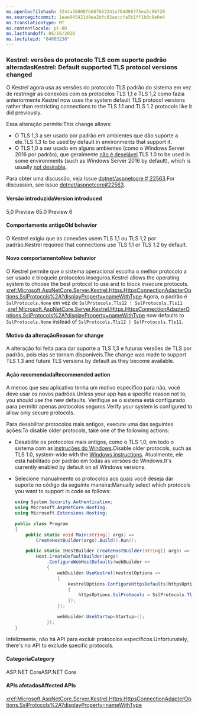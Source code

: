 ```yaml
---
ms.openlocfilehash: 3244a36808fb687663241e704d08775ea5c96720
ms.sourcegitcommit: 1eae045421d9ea2bfc82aaccfa5b1ff1b8c9e0e4
ms.translationtype: MT
ms.contentlocale: pt-BR
ms.lasthandoff: 06/16/2020
ms.locfileid: "84803238"
---
```

### <a name="kestrel-default-supported-tls-protocol-versions-changed"></a><span data-ttu-id="af5c0-101">Kestrel: versões do protocolo TLS com suporte padrão alteradas</span><span class="sxs-lookup"><span data-stu-id="af5c0-101">Kestrel: Default supported TLS protocol versions changed</span></span>

<span data-ttu-id="af5c0-102">O Kestrel agora usa as versões do protocolo TLS padrão do sistema em vez de restringir as conexões com os protocolos TLS 1,1 e TLS 1,2 como fazia anteriormente.</span><span class="sxs-lookup"><span data-stu-id="af5c0-102">Kestrel now uses the system default TLS protocol versions rather than restricting connections to the TLS 1.1 and TLS 1.2 protocols like it did previously.</span></span>

<span data-ttu-id="af5c0-103">Essa alteração permite:</span><span class="sxs-lookup"><span data-stu-id="af5c0-103">This change allows:</span></span>

* <span data-ttu-id="af5c0-104">O TLS 1,3 a ser usado por padrão em ambientes que dão suporte a ele.</span><span class="sxs-lookup"><span data-stu-id="af5c0-104">TLS 1.3 to be used by default in environments that support it.</span></span>
* <span data-ttu-id="af5c0-105">O TLS 1,0 a ser usado em alguns ambientes (como o Windows Server 2016 por padrão), que geralmente [não é desejável](/security/engineering/solving-tls1-problem).</span><span class="sxs-lookup"><span data-stu-id="af5c0-105">TLS 1.0 to be used in some environments (such as Windows Server 2016 by default), which is usually [not desirable](/security/engineering/solving-tls1-problem).</span></span>

<span data-ttu-id="af5c0-106">Para obter uma discussão, veja Issue [dotnet/aspnetcore # 22563](https://github.com/dotnet/aspnetcore/issues/22563).</span><span class="sxs-lookup"><span data-stu-id="af5c0-106">For discussion, see issue [dotnet/aspnetcore#22563](https://github.com/dotnet/aspnetcore/issues/22563).</span></span>

#### <a name="version-introduced"></a><span data-ttu-id="af5c0-107">Versão introduzida</span><span class="sxs-lookup"><span data-stu-id="af5c0-107">Version introduced</span></span>

<span data-ttu-id="af5c0-108">5,0 Preview 6</span><span class="sxs-lookup"><span data-stu-id="af5c0-108">5.0 Preview 6</span></span>

#### <a name="old-behavior"></a><span data-ttu-id="af5c0-109">Comportamento antigo</span><span class="sxs-lookup"><span data-stu-id="af5c0-109">Old behavior</span></span>

<span data-ttu-id="af5c0-110">O Kestrel exigiu que as conexões usem TLS 1,1 ou TLS 1,2 por padrão.</span><span class="sxs-lookup"><span data-stu-id="af5c0-110">Kestrel required that connections use TLS 1.1 or TLS 1.2 by default.</span></span>

#### <a name="new-behavior"></a><span data-ttu-id="af5c0-111">Novo comportamento</span><span class="sxs-lookup"><span data-stu-id="af5c0-111">New behavior</span></span>

<span data-ttu-id="af5c0-112">O Kestrel permite que o sistema operacional escolha o melhor protocolo a ser usado e bloqueie protocolos inseguros.</span><span class="sxs-lookup"><span data-stu-id="af5c0-112">Kestrel allows the operating system to choose the best protocol to use and to block insecure protocols.</span></span> <span data-ttu-id="af5c0-113"><xref:Microsoft.AspNetCore.Server.Kestrel.Https.HttpsConnectionAdapterOptions.SslProtocols%2A?displayProperty=nameWithType> Agora, o padrão é `SslProtocols.None` em vez de `SslProtocols.Tls12 | SslProtocols.Tls11` .</span><span class="sxs-lookup"><span data-stu-id="af5c0-113"><xref:Microsoft.AspNetCore.Server.Kestrel.Https.HttpsConnectionAdapterOptions.SslProtocols%2A?displayProperty=nameWithType> now defaults to `SslProtocols.None` instead of `SslProtocols.Tls12 | SslProtocols.Tls11`.</span></span>

#### <a name="reason-for-change"></a><span data-ttu-id="af5c0-114">Motivo da alteração</span><span class="sxs-lookup"><span data-stu-id="af5c0-114">Reason for change</span></span>

<span data-ttu-id="af5c0-115">A alteração foi feita para dar suporte a TLS 1,3 e futuras versões de TLS por padrão, pois elas se tornam disponíveis.</span><span class="sxs-lookup"><span data-stu-id="af5c0-115">The change was made to support TLS 1.3 and future TLS versions by default as they become available.</span></span>

#### <a name="recommended-action"></a><span data-ttu-id="af5c0-116">Ação recomendada</span><span class="sxs-lookup"><span data-stu-id="af5c0-116">Recommended action</span></span>

<span data-ttu-id="af5c0-117">A menos que seu aplicativo tenha um motivo específico para não, você deve usar os novos padrões.</span><span class="sxs-lookup"><span data-stu-id="af5c0-117">Unless your app has a specific reason not to, you should use the new defaults.</span></span> <span data-ttu-id="af5c0-118">Verifique se o sistema está configurado para permitir apenas protocolos seguros.</span><span class="sxs-lookup"><span data-stu-id="af5c0-118">Verify your system is configured to allow only secure protocols.</span></span>

<span data-ttu-id="af5c0-119">Para desabilitar protocolos mais antigos, execute uma das seguintes ações:</span><span class="sxs-lookup"><span data-stu-id="af5c0-119">To disable older protocols, take one of the following actions:</span></span>

* <span data-ttu-id="af5c0-120">Desabilite os protocolos mais antigos, como o TLS 1,0, em todo o sistema com as [instruções do Windows](/dotnet/framework/network-programming/tls#configuring-schannel-protocols-in-the-windows-registry).</span><span class="sxs-lookup"><span data-stu-id="af5c0-120">Disable older protocols, such as TLS 1.0, system-wide with the [Windows instructions](/dotnet/framework/network-programming/tls#configuring-schannel-protocols-in-the-windows-registry).</span></span> <span data-ttu-id="af5c0-121">Atualmente, ele está habilitado por padrão em todas as versões do Windows.</span><span class="sxs-lookup"><span data-stu-id="af5c0-121">It's currently enabled by default on all Windows versions.</span></span>
* <span data-ttu-id="af5c0-122">Selecione manualmente os protocolos aos quais você deseja dar suporte no código da seguinte maneira:</span><span class="sxs-lookup"><span data-stu-id="af5c0-122">Manually select which protocols you want to support in code as follows:</span></span>

    ```csharp
    using System.Security.Authentication;
    using Microsoft.AspNetCore.Hosting;
    using Microsoft.Extensions.Hosting;

    public class Program
    {
        public static void Main(string[] args) =>
            CreateHostBuilder(args).Build().Run();

        public static IHostBuilder CreateHostBuilder(string[] args) =>
            Host.CreateDefaultBuilder(args)
                .ConfigureWebHostDefaults(webBuilder =>
                {
                    webBuilder.UseKestrel(kestrelOptions =>
                    {
                        kestrelOptions.ConfigureHttpsDefaults(httpsOptions =>
                        {
                            httpsOptions.SslProtocols = SslProtocols.Tls12 | SslProtocols.Tls13;
                        });
                    });

                    webBuilder.UseStartup<Startup>();
                });
    }
    ```

<span data-ttu-id="af5c0-123">Infelizmente, não há API para excluir protocolos específicos.</span><span class="sxs-lookup"><span data-stu-id="af5c0-123">Unfortunately, there's no API to exclude specific protocols.</span></span>

#### <a name="category"></a><span data-ttu-id="af5c0-124">Categoria</span><span class="sxs-lookup"><span data-stu-id="af5c0-124">Category</span></span>

<span data-ttu-id="af5c0-125">ASP.NET Core</span><span class="sxs-lookup"><span data-stu-id="af5c0-125">ASP.NET Core</span></span>

#### <a name="affected-apis"></a><span data-ttu-id="af5c0-126">APIs afetadas</span><span class="sxs-lookup"><span data-stu-id="af5c0-126">Affected APIs</span></span>

<xref:Microsoft.AspNetCore.Server.Kestrel.Https.HttpsConnectionAdapterOptions.SslProtocols%2A?displayProperty=nameWithType>

<!-- 

#### Affected APIs

`P:Microsoft.AspNetCore.Server.Kestrel.Https.HttpsConnectionAdapterOptions.SslProtocols`

-->
